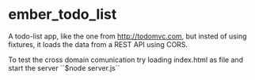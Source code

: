 ember_todo_list
===============

A todo-list app, like the one from http://todomvc.com, but insted of using fixtures, it loads the data from a REST API using CORS.

To test the cross domain comunication try loading index.html as file and start the server ´´$node server.js´´
